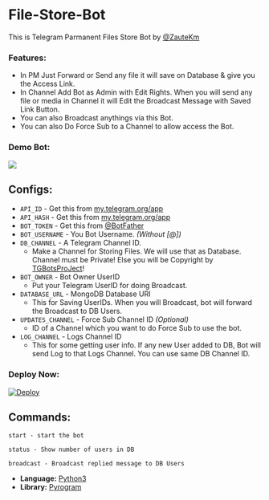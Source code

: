 # File-Store-Bot
This is Telegram Parmanent Files Store Bot by [@ZauteKm](http://t.me/ZauteKm)


### Features:
- In PM Just Forward or Send any file it will save on Database & give you the Access Link.
- In Channel Add Bot as Admin with Edit Rights. When you will send any file or media in Channel it will Edit the Broadcast Message with Saved Link Button.
- You can also Broadcast anythings via this Bot.
- You can also Do Force Sub to a Channel to allow access the Bot.

### Demo Bot:
<a href="https://t.me/BetterFileStoreBot"><img src="https://img.shields.io/badge/Demo-Telegram%20Bot-blue.svg?logo=telegram"></a>

## Configs:
- `API_ID` - Get this from [my.telegram.org/app](https://my.telegram.org/app)
- `API_HASH` - Get this from [my.telegram.org/app](https://my.telegram.org/app)
- `BOT_TOKEN` - Get this from [@BotFather](https://t.me/BotFather)
- `BOT_USERNAME` - You Bot Username. *(Without [@])*
- `DB_CHANNEL` - A Telegram Channel ID.
	- Make a Channel for Storing Files. We will use that as Database. Channel must be Private! Else you will be Copyright by [TGBotsProJect](https://t.me/TGBotsProJect)!
- `BOT_OWNER` - Bot Owner UserID
	- Put your Telegram UserID for doing Broadcast.
- `DATABASE_URL` - MongoDB Database URI
	- This for Saving UserIDs. When you will Broadcast, bot will forward the Broadcast to DB Users.
- `UPDATES_CHANNEL` - Force Sub Channel ID *(Optional)*
	- ID of a Channel which you want to do Force Sub to use the bot. 
- `LOG_CHANNEL` - Logs Channel ID
	- This for some getting user info. If any new User added to DB, Bot will send Log to that Logs Channel. You can use same DB Channel ID.

### Deploy Now:
[![Deploy](https://www.herokucdn.com/deploy/button.svg)](https://heroku.com/deploy?template=https://github.com/ZauteKm/File-Store-Bot)

## Commands:
```
start - start the bot

status - Show number of users in DB

broadcast - Broadcast replied message to DB Users
```

* **Language:** [Python3](https://www.python.org)
* **Library:** [Pyrogram](https://docs.pyrogram.org)
